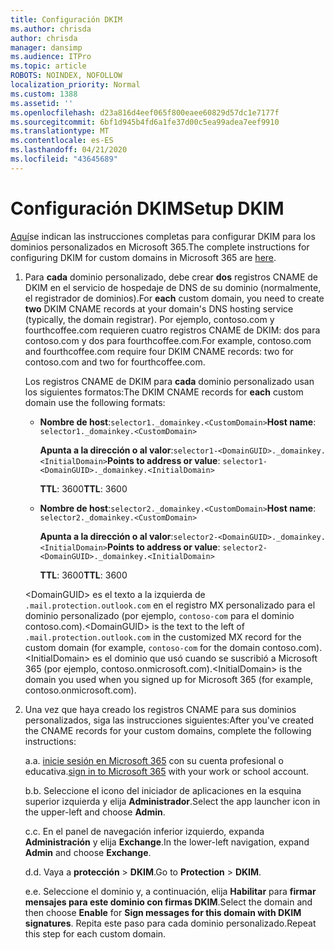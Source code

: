 ```yaml
---
title: Configuración DKIM
ms.author: chrisda
author: chrisda
manager: dansimp
ms.audience: ITPro
ms.topic: article
ROBOTS: NOINDEX, NOFOLLOW
localization_priority: Normal
ms.custom: 1388
ms.assetid: ''
ms.openlocfilehash: d23a816d4eef065f800eaee60829d57dc1e7177f
ms.sourcegitcommit: 6bf1d945b4fd6a1fe37d00c5ea99adea7eef9910
ms.translationtype: MT
ms.contentlocale: es-ES
ms.lasthandoff: 04/21/2020
ms.locfileid: "43645689"
---
```

# <a name="setup-dkim"></a><span data-ttu-id="253d6-102">Configuración DKIM</span><span class="sxs-lookup"><span data-stu-id="253d6-102">Setup DKIM</span></span>

<span data-ttu-id="253d6-103">[Aquí](https://docs.microsoft.com/office365/SecurityCompliance/use-dkim-to-validate-outbound-email#what-you-need-to-do-to-manually-set-up-dkim-in-office-365)se indican las instrucciones completas para configurar DKIM para los dominios personalizados en Microsoft 365.</span><span class="sxs-lookup"><span data-stu-id="253d6-103">The complete instructions for configuring DKIM for custom domains in Microsoft 365 are [here](https://docs.microsoft.com/office365/SecurityCompliance/use-dkim-to-validate-outbound-email#what-you-need-to-do-to-manually-set-up-dkim-in-office-365).</span></span>

1. <span data-ttu-id="253d6-104">Para **cada** dominio personalizado, debe crear **dos** registros CNAME de DKIM en el servicio de hospedaje de DNS de su dominio (normalmente, el registrador de dominios).</span><span class="sxs-lookup"><span data-stu-id="253d6-104">For **each** custom domain, you need to create **two** DKIM CNAME records at your domain's DNS hosting service (typically, the domain registrar).</span></span> <span data-ttu-id="253d6-105">Por ejemplo, contoso.com y fourthcoffee.com requieren cuatro registros CNAME de DKIM: dos para contoso.com y dos para fourthcoffee.com.</span><span class="sxs-lookup"><span data-stu-id="253d6-105">For example, contoso.com and fourthcoffee.com require four DKIM CNAME records: two for contoso.com and two for fourthcoffee.com.</span></span>

   <span data-ttu-id="253d6-106">Los registros CNAME de DKIM para **cada** dominio personalizado usan los siguientes formatos:</span><span class="sxs-lookup"><span data-stu-id="253d6-106">The DKIM CNAME records for **each** custom domain use the following formats:</span></span>

   - <span data-ttu-id="253d6-107">**Nombre de host**:`selector1._domainkey.<CustomDomain>`</span><span class="sxs-lookup"><span data-stu-id="253d6-107">**Host name**: `selector1._domainkey.<CustomDomain>`</span></span>

     <span data-ttu-id="253d6-108">**Apunta a la dirección o al valor**:`selector1-<DomainGUID>._domainkey.<InitialDomain>`</span><span class="sxs-lookup"><span data-stu-id="253d6-108">**Points to address or value**: `selector1-<DomainGUID>._domainkey.<InitialDomain>`</span></span>

     <span data-ttu-id="253d6-109">**TTL**: 3600</span><span class="sxs-lookup"><span data-stu-id="253d6-109">**TTL**: 3600</span></span>

   - <span data-ttu-id="253d6-110">**Nombre de host**:`selector2._domainkey.<CustomDomain>`</span><span class="sxs-lookup"><span data-stu-id="253d6-110">**Host name**: `selector2._domainkey.<CustomDomain>`</span></span>

     <span data-ttu-id="253d6-111">**Apunta a la dirección o al valor**:`selector2-<DomainGUID>._domainkey.<InitialDomain>`</span><span class="sxs-lookup"><span data-stu-id="253d6-111">**Points to address or value**: `selector2-<DomainGUID>._domainkey.<InitialDomain>`</span></span>

     <span data-ttu-id="253d6-112">**TTL**: 3600</span><span class="sxs-lookup"><span data-stu-id="253d6-112">**TTL**: 3600</span></span>

   <span data-ttu-id="253d6-113">\<DomainGUID\> es el texto a la izquierda de `.mail.protection.outlook.com` en el registro MX personalizado para el dominio personalizado (por ejemplo, `contoso-com` para el dominio contoso.com).</span><span class="sxs-lookup"><span data-stu-id="253d6-113">\<DomainGUID\> is the text to the left of `.mail.protection.outlook.com` in the customized MX record for the custom domain (for example, `contoso-com` for the domain contoso.com).</span></span> <span data-ttu-id="253d6-114">\<InitialDomain\> es el dominio que usó cuando se suscribió a Microsoft 365 (por ejemplo, contoso.onmicrosoft.com).</span><span class="sxs-lookup"><span data-stu-id="253d6-114">\<InitialDomain\> is the domain you used when you signed up for Microsoft 365 (for example, contoso.onmicrosoft.com).</span></span>

2. <span data-ttu-id="253d6-115">Una vez que haya creado los registros CNAME para sus dominios personalizados, siga las instrucciones siguientes:</span><span class="sxs-lookup"><span data-stu-id="253d6-115">After you've created the CNAME records for your custom domains, complete the following instructions:</span></span>

   <span data-ttu-id="253d6-116">a.</span><span class="sxs-lookup"><span data-stu-id="253d6-116">a.</span></span> <span data-ttu-id="253d6-117">[inicie sesión en Microsoft 365](https://support.office.microsoft.com/article/e9eb7d51-5430-4929-91ab-6157c5a050b4) con su cuenta profesional o educativa.</span><span class="sxs-lookup"><span data-stu-id="253d6-117">[sign in to Microsoft 365](https://support.office.microsoft.com/article/e9eb7d51-5430-4929-91ab-6157c5a050b4) with your work or school account.</span></span>

   <span data-ttu-id="253d6-118">b.</span><span class="sxs-lookup"><span data-stu-id="253d6-118">b.</span></span> <span data-ttu-id="253d6-119">Seleccione el icono del iniciador de aplicaciones en la esquina superior izquierda y elija **Administrador**.</span><span class="sxs-lookup"><span data-stu-id="253d6-119">Select the app launcher icon in the upper-left and choose **Admin**.</span></span>

   <span data-ttu-id="253d6-120">c.</span><span class="sxs-lookup"><span data-stu-id="253d6-120">c.</span></span> <span data-ttu-id="253d6-121">En el panel de navegación inferior izquierdo, expanda **Administración** y elija **Exchange**.</span><span class="sxs-lookup"><span data-stu-id="253d6-121">In the lower-left navigation, expand **Admin** and choose **Exchange**.</span></span>

   <span data-ttu-id="253d6-122">d.</span><span class="sxs-lookup"><span data-stu-id="253d6-122">d.</span></span> <span data-ttu-id="253d6-123">Vaya a **protección** > **DKIM**.</span><span class="sxs-lookup"><span data-stu-id="253d6-123">Go to **Protection** > **DKIM**.</span></span>

   <span data-ttu-id="253d6-124">e.</span><span class="sxs-lookup"><span data-stu-id="253d6-124">e.</span></span> <span data-ttu-id="253d6-125">Seleccione el dominio y, a continuación, elija **Habilitar** para **firmar mensajes para este dominio con firmas DKIM**.</span><span class="sxs-lookup"><span data-stu-id="253d6-125">Select the domain and then choose **Enable** for **Sign messages for this domain with DKIM signatures**.</span></span> <span data-ttu-id="253d6-126">Repita este paso para cada dominio personalizado.</span><span class="sxs-lookup"><span data-stu-id="253d6-126">Repeat this step for each custom domain.</span></span>
